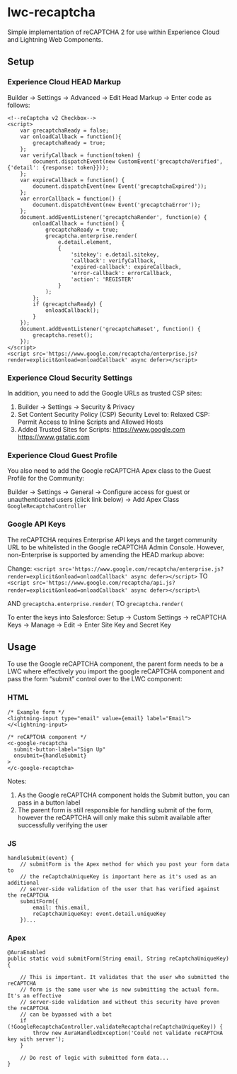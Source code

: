 # lwc-recaptcha

Simple implementation of reCAPTCHA 2 for use within Experience Cloud and Lightning Web Components.

## Setup

### Experience Cloud HEAD Markup

Builder -> Settings -> Advanced -> Edit Head Markup -> Enter code as follows:
```
<!--reCaptcha v2 Checkbox-->
<script>
    var grecaptchaReady = false;
    var onloadCallback = function(){ 
        grecaptchaReady = true; 
    };
    var verifyCallback = function(token) {
        document.dispatchEvent(new CustomEvent('grecaptchaVerified', {'detail': {response: token}}));
    };
    var expireCallback = function() {
        document.dispatchEvent(new Event('grecaptchaExpired'));
    };
    var errorCallback = function() {
        document.dispatchEvent(new Event('grecaptchaError'));
    };
    document.addEventListener('grecaptchaRender', function(e) {
        onloadCallback = function() {
            grecaptchaReady = true;
            grecaptcha.enterprise.render(
                e.detail.element, 
                {
                    'sitekey': e.detail.sitekey,
                    'callback': verifyCallback,
                    'expired-callback': expireCallback,
                    'error-callback': errorCallback,
                    'action': 'REGISTER'
                }
            );
        };
        if (grecaptchaReady) {
            onloadCallback();
        }
    });
    document.addEventListener('grecaptchaReset', function() {
        grecaptcha.reset();
    }); 
</script>
<script src='https://www.google.com/recaptcha/enterprise.js?render=explicit&onload=onloadCallback' async defer></script>
```


### Experience Cloud Security Settings

In addition, you need to add the Google URLs as trusted CSP sites:

1. Builder -> Settings -> Security & Privacy
2. Set Content Security Policy (CSP) Security Level to:
    Relaxed CSP: Permit Access to Inline Scripts and Allowed Hosts
3. Added Trusted Sites for Scripts:
    https://www.google.com
    https://www.gstatic.com


### Experience Cloud Guest Profile

You also need to add the Google reCAPTCHA Apex class to the Guest Profile for the Community:

Builder -> Settings -> General -> Configure access for guest or unauthenticated users (click link below) -> Add Apex Class `GoogleRecaptchaController`

### Google API Keys

The reCAPTCHA requires Enterprise API keys and the target community URL to be whitelisted in the Google reCAPTCHA Admin Console. However, non-Enterprise is supported by amending the HEAD markup above:

Change:
`<script src='https://www.google.com/recaptcha/enterprise.js?render=explicit&onload=onloadCallback' async defer></script>`
TO
`<script src='https://www.google.com/recaptcha/api.js?render=explicit&onload=onloadCallback' async defer></script>`\

AND
`grecaptcha.enterprise.render(`
TO
`grecaptcha.render(`


To enter the keys into Salesforce:
Setup -> Custom Settings -> reCAPTCHA Keys -> Manage -> Edit -> Enter Site Key and Secret Key

## Usage

To use the Google reCAPTCHA component, the parent form needs to be a LWC where effectively you import the google reCAPTCHA component and pass the form “submit” control over to the LWC component:

### HTML

```
/* Example form */
<lightning-input type="email" value={email} label="Email"></<lightning-input>

/* reCAPTCHA component */
<c-google-recaptcha 
  submit-button-label="Sign Up" 
  onsubmit={handleSubmit}
>
</c-google-recaptcha>
```

Notes:
1. As the Google reCAPTCHA component holds the Submit button, you can pass in a button label
2. The parent form is still responsible for handling submit of the form, however the reCAPTCHA will only make this submit available after successfully verifying the user

### JS
```
handleSubmit(event) {
    // submitForm is the Apex method for which you post your form data to
    // the reCaptchaUniqueKey is important here as it's used as an additional
    // server-side validation of the user that has verified against the reCAPTCHA
    submitForm({ 
        email: this.email,
        reCaptchaUniqueKey: event.detail.uniqueKey
    })...
```

### Apex

```
@AuraEnabled
public static void submitForm(String email, String reCaptchaUniqueKey){
    
    // This is important. It validates that the user who submitted the reCAPTCHA
    // form is the same user who is now submitting the actual form. It's an effective
    // server-side validation and without this security have proven the reCAPTCHA
    // can be bypassed with a bot
    if (!GoogleRecaptchaController.validateRecaptcha(reCaptchaUniqueKey)) {
        throw new AuraHandledException('Could not validate reCAPTCHA key with server');
    }
    
    // Do rest of logic with submitted form data...
}
```